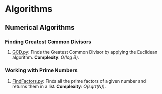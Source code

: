 Algorithms
==========
## Numerical Algorithms
### Finding Greatest Common Divisors
1. [GCD.py](https://github.com/jg-martinez/Algorithms/blob/master/Numerical/GCD.py): Finds the Greatest Common Divisor by applying the Euclidean algorithm. **Complexity**: _O(log B)_.
### Working with Prime Numbers
1. [FindFactors.py](https://github.com/jg-martinez/Algorithms/blob/master/Numerical/FindFactors.py): Finds all the prime factors of a given number and returns them in a list. **Complexity**: _O(sqrt(N))_.
